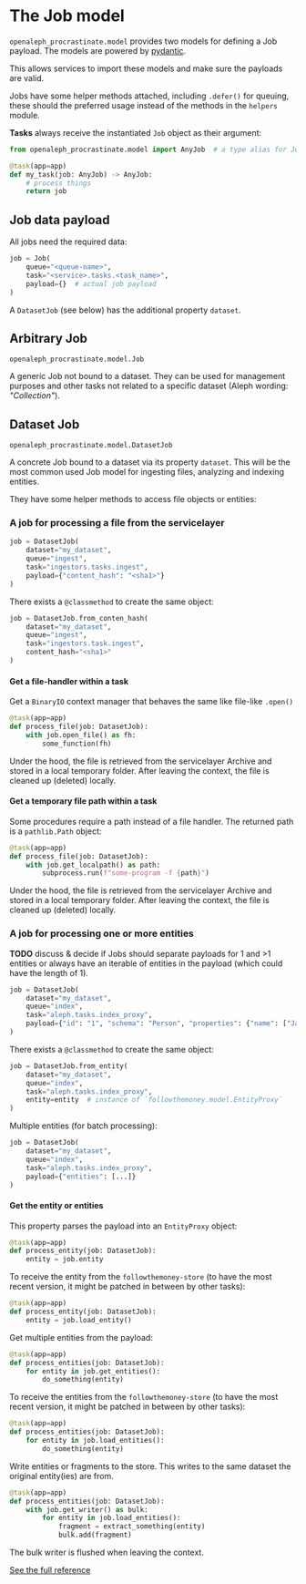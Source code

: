 # The Job model

`openaleph_procrastinate.model` provides two models for defining a Job payload. The models are powered by [pydantic](https://docs.pydantic.dev/latest/).

This allows services to import these models and make sure the payloads are valid.

Jobs have some helper methods attached, including `.defer()` for queuing, these should the preferred usage instead of the methods in the `helpers` module.

**Tasks** always receive the instantiated `Job` object as their argument:

```python
from openaleph_procrastinate.model import AnyJob  # a type alias for Job | DatasetJob

@task(app=app)
def my_task(job: AnyJob) -> AnyJob:
    # process things
    return job
```

## Job data payload

All jobs need the required data:

```python
job = Job(
    queue="<queue-name>",
    task="<service>.tasks.<task_name>",
    payload={}  # actual job payload
)
```

A `DatasetJob` (see below) has the additional property `dataset`.

## Arbitrary Job

`openaleph_procrastinate.model.Job`

A generic Job not bound to a dataset. They can be used for management purposes and other tasks not related to a specific dataset (Aleph wording: _"Collection"_).

## Dataset Job

`openaleph_procrastinate.model.DatasetJob`

A concrete Job bound to a dataset via its property `dataset`. This will be the most common used Job model for ingesting files, analyzing and indexing entities.

They have some helper methods to access file objects or entities:

### A job for processing a file from the servicelayer

```python
job = DatasetJob(
    dataset="my_dataset",
    queue="ingest",
    task="ingestors.tasks.ingest",
    payload={"content_hash": "<sha1>"}
)
```

There exists a `@classmethod` to create the same object:

```python
job = DatasetJob.from_conten_hash(
    dataset="my_dataset",
    queue="ingest",
    task="ingestors.task.ingest",
    content_hash="<sha1>"
)
```

#### Get a file-handler within a task

Get a `BinaryIO` context manager that behaves the same like file-like `.open()`

```python
@task(app=app)
def process_file(job: DatasetJob):
    with job.open_file() as fh:
        some_function(fh)
```

Under the hood, the file is retrieved from the servicelayer Archive and stored in a local temporary folder. After leaving the context, the file is cleaned up (deleted) locally.

#### Get a temporary file path within a task

Some procedures require a path instead of a file handler. The returned path is a `pathlib.Path` object:

```python
@task(app=app)
def process_file(job: DatasetJob):
    with job.get_localpath() as path:
        subprocess.run(f"some-program -f {path}")
```

Under the hood, the file is retrieved from the servicelayer Archive and stored in a local temporary folder. After leaving the context, the file is cleaned up (deleted) locally.

### A job for processing one or more entities

**TODO** discuss & decide if Jobs should separate payloads for 1 and >1 entities or always have an iterable of entities in the payload (which could have the length of 1).

```python
job = DatasetJob(
    dataset="my_dataset",
    queue="index",
    task="aleph.tasks.index_proxy",
    payload={"id": "1", "schema": "Person", "properties": {"name": ["Jane Doe"]}}
)
```

There exists a `@classmethod` to create the same object:

```python
job = DatasetJob.from_entity(
    dataset="my_dataset",
    queue="index",
    task="aleph.tasks.index_proxy",
    entity=entity  # instance of `followthemoney.model.EntityProxy`
)
```

Multiple entities (for batch processing):

```python
job = DatasetJob(
    dataset="my_dataset",
    queue="index",
    task="aleph.tasks.index_proxy",
    payload={"entities": [...]}
)
```

#### Get the entity or entities

This property parses the payload into an `EntityProxy` object:

```python
@task(app=app)
def process_entity(job: DatasetJob):
    entity = job.entity
```

To receive the entity from the `followthemoney-store` (to have the most recent version, it might be patched in between by other tasks):

```python
@task(app=app)
def process_entity(job: DatasetJob):
    entity = job.load_entity()
```

Get multiple entities from the payload:

```python
@task(app=app)
def process_entities(job: DatasetJob):
    for entity in job.get_entities():
        do_something(entity)
```

To receive the entities from the `followthemoney-store` (to have the most recent version, it might be patched in between by other tasks):

```python
@task(app=app)
def process_entities(job: DatasetJob):
    for entity in job.load_entities():
        do_something(entity)
```

Write entities or fragments to the store. This writes to the same dataset the original entity(ies) are from.

```python
@task(app=app)
def process_entities(job: DatasetJob):
    with job.get_writer() as bulk:
        for entity in job.load_entities():
            fragment = extract_something(entity)
            bulk.add(fragment)
```

The bulk writer is flushed when leaving the context.


[See the full reference](./reference/model.md)
